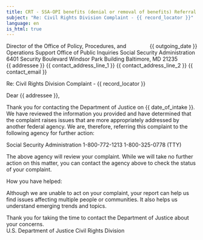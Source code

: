 ```yaml
---
title: CRT - SSA-OPI benefits (denial or removal of benefits) Referral Form Letter
subject: "Re: Civil Rights Division Complaint - {{ record_locator }}"
language: en
is_html: true
---
```

<span style="float: right">{{ outgoing_date }}</span>
Director of the Office of Policy, Procedures, and Operations Support
Office of Public Inquiries
Social Security Administration
6401 Security Boulevard
Windsor Park Building
Baltimore, MD  21235
<br/>
{{ addressee }}
{{ contact_address_line_1 }}
{{ contact_address_line_2 }}
{{ contact_email }}

Re: Civil Rights Division Complaint - {{ record_locator }}

Dear {{ addressee }},

Thank you for contacting the Department of Justice on {{ date_of_intake }}.  We have reviewed the information you provided and have determined that the complaint raises issues that are more appropriately addressed by another federal agency.  We are, therefore, referring this complaint to the following agency for further action:

Social Security Administration 
1-800-772-1213
1-800-325-0778 (TTY)

The above agency will review your complaint.  While we will take no further action on this matter, you can contact the agency above to check the status of your complaint.

How you have helped:

Although we are unable to act on your complaint, your report can help us find issues affecting multiple people or communities.  It also helps us understand emerging trends and topics.

Thank you for taking the time to contact the Department of Justice about your concerns.
<br/>
U.S. Department of Justice
Civil Rights Division